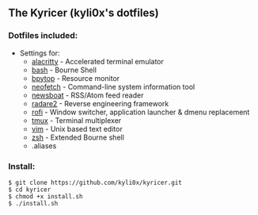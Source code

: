 ## The Kyricer (kyli0x's dotfiles)

### Dotfiles included:
- Settings for:
    - [alacritty](https://github.com/alacritty/alacritty) - Accelerated terminal emulator
    - [bash](https://en.wikipedia.org/wiki/Bash_%28Unix_shell%29) - Bourne Shell
    - [bpytop](https://github.com/aristocratos/bpytop) - Resource monitor
    - [neofetch](https://github.com/dylanaraps/neofetch) - Command-line system information tool
    - [newsboat](https://en.wikipedia.org/wiki/Newsbeuter) - RSS/Atom feed reader
    - [radare2](https://en.wikipedia.org/wiki/Radare2) - Reverse engineering framework
    - [rofi](https://github.com/davatorium/rofi) - Window switcher, application launcher & dmenu replacement
    - [tmux](https://en.wikipedia.org/wiki/Tmux) - Terminal multiplexer
    - [vim](<https://en.wikipedia.org/wiki/Vim_(text_editor)>) - Unix based text editor
    - [zsh](https://en.wikipedia.org/wiki/Z_shell) - Extended Bourne shell
    - .aliases
### Install:
```
$ git clone https://github.com/kyli0x/kyricer.git
$ cd kyricer
$ chmod +x install.sh
$ ./install.sh
```
